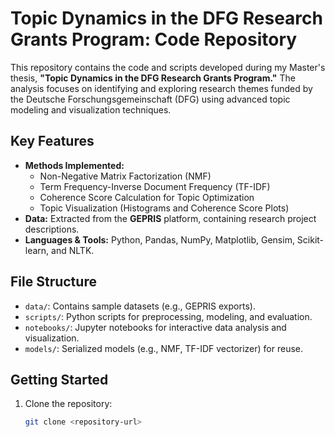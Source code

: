 # Topic Dynamics in the DFG Research Grants Program: Code Repository

This repository contains the code and scripts developed during my Master's thesis, **"Topic Dynamics in the DFG Research Grants Program."** The analysis focuses on identifying and exploring research themes funded by the Deutsche Forschungsgemeinschaft (DFG) using advanced topic modeling and visualization techniques.

## Key Features
- **Methods Implemented:**
  - Non-Negative Matrix Factorization (NMF)
  - Term Frequency-Inverse Document Frequency (TF-IDF)
  - Coherence Score Calculation for Topic Optimization
  - Topic Visualization (Histograms and Coherence Score Plots)
- **Data:** Extracted from the **GEPRIS** platform, containing research project descriptions.
- **Languages & Tools:** Python, Pandas, NumPy, Matplotlib, Gensim, Scikit-learn, and NLTK.

## File Structure
- `data/`: Contains sample datasets (e.g., GEPRIS exports).
- `scripts/`: Python scripts for preprocessing, modeling, and evaluation.
- `notebooks/`: Jupyter notebooks for interactive data analysis and visualization.
- `models/`: Serialized models (e.g., NMF, TF-IDF vectorizer) for reuse.

## Getting Started
1. Clone the repository:
   ```bash
   git clone <repository-url>
